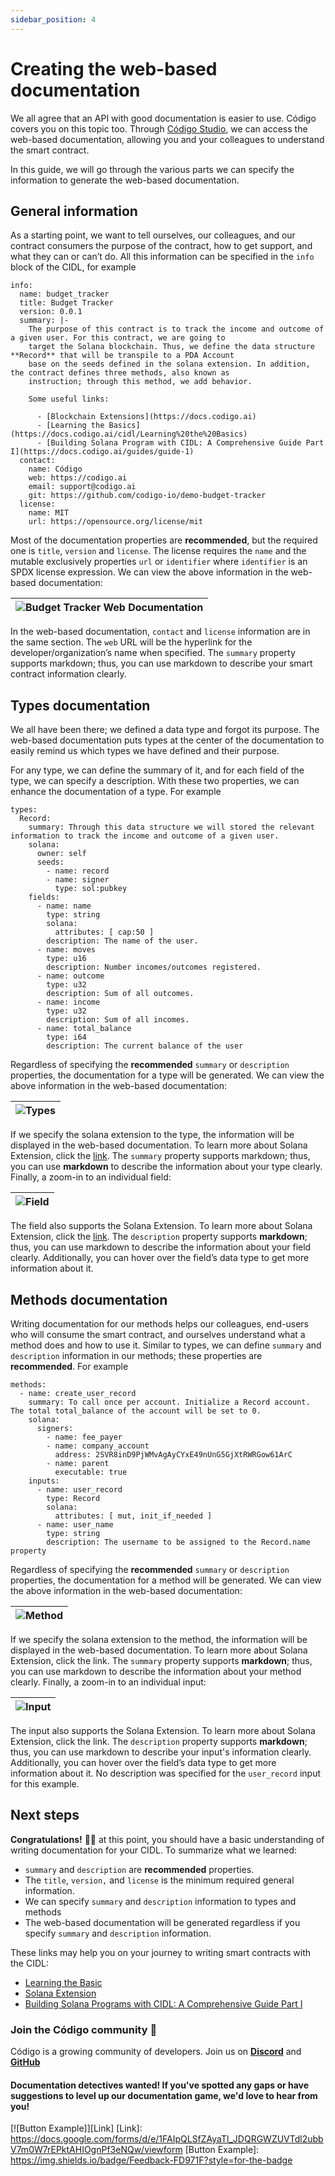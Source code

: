```yaml
---
sidebar_position: 4
---
```


#  Creating the web-based documentation	
We all agree that an API with good documentation is easier to use. Código covers you on this topic too. Through [Código Studio](https://studio.codigo.ai), we can access the web-based documentation, allowing you and your colleagues to understand the smart contract.

In this guide, we will go through the various parts we can specify the information to generate the web-based documentation.

## General information

As a starting point, we want to tell ourselves, our colleagues, and our contract consumers the purpose of the contract, how to get support, and what they can or can’t do. All this information can be specified in the `info` block of the CIDL, for example

```
info:
  name: budget_tracker
  title: Budget Tracker
  version: 0.0.1
  summary: |-
    The purpose of this contract is to track the income and outcome of a given user. For this contract, we are going to 
    target the Solana blockchain. Thus, we define the data structure **Record** that will be transpile to a PDA Account 
    base on the seeds defined in the solana extension. In addition, the contract defines three methods, also known as 
    instruction; through this method, we add behavior.
    
    Some useful links:
    
      - [Blockchain Extensions](https://docs.codigo.ai)
      - [Learning the Basics](https://docs.codigo.ai/cidl/Learning%20the%20Basics)
      - [Building Solana Program with CIDL: A Comprehensive Guide Part I](https://docs.codigo.ai/guides/guide-1)
  contact:
    name: Código
    web: https://codigo.ai
    email: support@codigo.ai
    git: https://github.com/codigo-io/demo-budget-tracker
  license:
    name: MIT
    url: https://opensource.org/license/mit
```

Most of the documentation properties are **recommended**, but the required one is `title`, `version` and `license`. The license requires the `name` and the mutable exclusively properties `url` or `identifier` where `identifier` is an SPDX license expression. We can view the above information in the web-based documentation:

| ![Budget Tracker Web Documentation](../../static/img/Budget%20Tracker%20Web%20Documentation.png) |
| :----------------------------------------------------------------------------------------------- |

In the web-based documentation, `contact` and `license` information are in the same section. The `web` URL will be the hyperlink for the developer/organization’s name when specified. The `summary` property supports markdown; thus, you can use markdown to describe your smart contract information clearly. 

## Types documentation
We all have been there; we defined a data type and forgot its purpose. The web-based documentation puts types at the center of the documentation to easily remind us which types we have defined and their purpose. 

For any type, we can define the summary of it, and for each field of the type, we can specify a description. With these two properties, we can enhance the documentation of a type. For example

```
types:
  Record:
    summary: Through this data structure we will stored the relevant information to track the income and outcome of a given user.
    solana:
      owner: self
      seeds:
        - name: record
        - name: signer
          type: sol:pubkey
    fields:
      - name: name
        type: string
        solana:
          attributes: [ cap:50 ]
        description: The name of the user.
      - name: moves
        type: u16
        description: Number incomes/outcomes registered.
      - name: outcome
        type: u32
        description: Sum of all outcomes.
      - name: income
        type: u32
        description: Sum of all incomes.
      - name: total_balance
        type: i64
        description: The current balance of the user
```

Regardless of specifying the **recommended** `summary` or `description` properties, the documentation for a type will be generated. We can view the above information in the web-based documentation:

| ![Types](../../static/img/Types%20web%20documentation.png) |
| :--------------------------------------------------------- |

If we specify the solana extension to the type, the information will be displayed in the web-based documentation. To learn more about Solana Extension, click the [link](https://docs.codigo.ai/cidl/Blockchain%20Extensions/Solana/). The `summary` property supports markdown; thus, you can use **markdown** to describe the information about your type clearly. Finally, a zoom-in to an individual field:

| ![Field](../../static/img/Field%20web%20documentation.png) |
| :--------------------------------------------------------- |

The field also supports the Solana Extension. To learn more about Solana Extension, click the [link](https://docs.codigo.ai/cidl/Blockchain%20Extensions/Solana/). The `description` property supports **markdown**; thus, you can use markdown to describe the information about your field clearly. Additionally, you can hover over the field’s data type to get more information about it.

## Methods documentation

Writing documentation for our methods helps our colleagues, end-users who will consume the smart contract, and ourselves understand what a method does and how to use it. Similar to types, we can define `summary` and `description` information in our methods; these properties are **recommended**. For example

```
methods:
  - name: create_user_record
    summary: To call once per account. Initialize a Record account. The total total_balance of the account will be set to 0.
    solana:
      signers:
        - name: fee_payer
        - name: company_account
          address: 2SVR8inD9PjWMvAgAyCYxE49nUnG5GjXtRWRGow61ArC
        - name: parent
          executable: true
    inputs:
      - name: user_record
        type: Record
        solana:
          attributes: [ mut, init_if_needed ]
      - name: user_name
        type: string
        description: The username to be assigned to the Record.name property
```

Regardless of specifying the **recommended** `summary` or `description` properties, the documentation for a method will be generated. We can view the above information in the web-based documentation:

| ![Method](../../static/img/Methods%20web%20documentation.png) |
| :------------------------------------------------------------ |

If we specify the solana extension to the method, the information will be displayed in the web-based documentation. To learn more about Solana Extension, click the link. The `summary` property supports **markdown**; thus, you can use markdown to describe the information about your method clearly. Finally, a zoom-in to an individual input:

| ![Input](../../static/img/Input%20web%20documentation.png) |
| :--------------------------------------------------------- |

The input also supports the Solana Extension. To learn more about Solana Extension, click the link. The `description` property supports **markdown**; thus, you can use markdown to describe your input's information clearly. Additionally, you can hover over the field’s data type to get more information about it. No description was specified for the `user_record` input for this example.

## Next steps
**Congratulations!** 🎉👏 at this point, you should have a basic understanding of writing documentation for your CIDL. To summarize what we learned:

- `summary` and `description` are **recommended** properties.
- The `title`, `version,` and `license` is the minimum required general information.
- We can specify `summary` and `description` information to types and methods
- The web-based documentation will be generated regardless if you specify `summary` and `description` information.

These links may help you on your journey to writing smart contracts with the CIDL:
- [Learning the Basic](https://docs.codigo.ai/cidl/Learning%20the%20Basics)
- [Solana Extension](https://docs.codigo.ai/cidl/Blockchain%20Extensions/Solana/)
- [Building Solana Programs with CIDL: A Comprehensive Guide Part I](https://docs.codigo.ai/guides/guide-1)

### Join the Código community 💚
Código is a growing community of developers. Join us on **[Discord](https://docs.google.com/forms/d/e/1FAIpQLSdSG0OgJ5xuwwU7JiSGBdn01L3ID68qNCd2HAnFSztXVYKmBg/viewform)** and **[GitHub](https://docs.google.com/forms/d/e/1FAIpQLSdGDGH4bwQf5dX3-uFCYeRKzIGbd5dVEPxHKQPTt63bBVVcVQ/viewform)** 

#### Documentation detectives wanted! If you've spotted any gaps or have suggestions to level up our documentation game, we'd love to hear from you!
[![Button Example]][Link]
[Link]: https://docs.google.com/forms/d/e/1FAIpQLSfZAyaTl_JDQRGWZUVTdl2ubbV7m0W7rEPktAHIOgnPf3eNQw/viewform
[Button Example]: https://img.shields.io/badge/Feedback-FD971F?style=for-the-badge